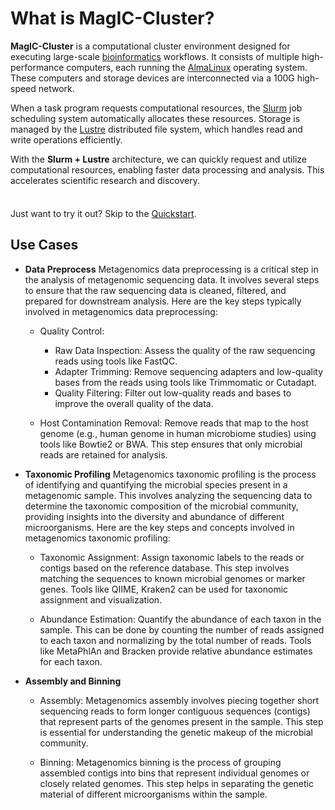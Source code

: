 # What is MagIC-Cluster?

**MagIC-Cluster** is a computational cluster environment designed for executing
large-scale [bioinformatics](https://en.wikipedia.org/wiki/Bioinformatics) workflows. It
consists of multiple high-performance computers, each running the
[AlmaLinux](https://almalinux.org/) operating system. These computers and storage devices
are interconnected via a 100G high-speed network.

When a task program requests computational resources, the
[Slurm](https://slurm.schedmd.com/documentation.html) job scheduling system automatically
allocates these resources. Storage is managed by the [Lustre](https://www.lustre.org/)
distributed file system, which handles read and write operations efficiently.

With the **Slurm + Lustre** architecture, we can quickly request and utilize computational
resources, enabling faster data processing and analysis. This accelerates scientific
research and discovery.

<div class="tip custom-block" style="padding-top: 8px">

Just want to try it out? Skip to the [Quickstart](./getting_started).

</div>

## Use Cases

- **Data Preprocess** Metagenomics data preprocessing is a critical step in the analysis
  of metagenomic sequencing data. It involves several steps to ensure that the raw
  sequencing data is cleaned, filtered, and prepared for downstream analysis. Here are the
  key steps typically involved in metagenomics data preprocessing:

  - Quality Control:

    - Raw Data Inspection: Assess the quality of the raw sequencing reads using tools like
      FastQC.
    - Adapter Trimming: Remove sequencing adapters and low-quality bases from the reads
      using tools like Trimmomatic or Cutadapt.
    - Quality Filtering: Filter out low-quality reads and bases to improve the overall
      quality of the data.

  - Host Contamination Removal: Remove reads that map to the host genome (e.g., human
    genome in human microbiome studies) using tools like Bowtie2 or BWA. This step ensures
    that only microbial reads are retained for analysis.

- **Taxonomic Profiling** Metagenomics taxonomic profiling is the process of identifying
  and quantifying the microbial species present in a metagenomic sample. This involves
  analyzing the sequencing data to determine the taxonomic composition of the microbial
  community, providing insights into the diversity and abundance of different
  microorganisms. Here are the key steps and concepts involved in metagenomics taxonomic
  profiling:

  - Taxonomic Assignment: Assign taxonomic labels to the reads or contigs based on the
    reference database. This step involves matching the sequences to known microbial
    genomes or marker genes. Tools like QIIME, Kraken2 can be used for taxonomic
    assignment and visualization.

  - Abundance Estimation: Quantify the abundance of each taxon in the sample. This can be
    done by counting the number of reads assigned to each taxon and normalizing by the
    total number of reads. Tools like MetaPhlAn and Bracken provide relative abundance
    estimates for each taxon.

- **Assembly and Binning**

  - Assembly: Metagenomics assembly involves piecing together short sequencing reads to
    form longer contiguous sequences (contigs) that represent parts of the genomes present
    in the sample. This step is essential for understanding the genetic makeup of the
    microbial community.

  - Binning: Metagenomics binning is the process of grouping assembled contigs into bins
    that represent individual genomes or closely related genomes. This step helps in
    separating the genetic material of different microorganisms within the sample.
